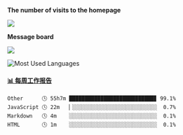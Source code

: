 **The number of visits to the homepage**


[![](https://count.getloli.com/get/@SmaIIstars.github.readme)](https://count.getloli.com/)


**Message board**


[![](https://chat.getloli.com/room/@SmaIIstars.github/svg?width=600&height=100&limit=20&theme=light&fontSize=14)](https://chat.getloli.com/room/@SmaIIstars.github)


![Most Used Languages](https://github-readme-stats.vercel.app/api/top-langs/?username=SmaIIstars&theme=dark&layout=compact)

<!-- waka-box start -->
#### <a href="https://gist.github.com/7bedf98e5eb1c9dafa176cc06c2428a5" target="_blank">📊 每周工作报告</a>
```text
Other      🕓 55h7m ███████████████████████████▊ 99.1%
JavaScript 🕓 22m   ▏░░░░░░░░░░░░░░░░░░░░░░░░░░░  0.7%
Markdown   🕓 4m    ░░░░░░░░░░░░░░░░░░░░░░░░░░░░  0.1%
HTML       🕓 1m    ░░░░░░░░░░░░░░░░░░░░░░░░░░░░  0.1%
```
<!-- Powered by https://github.com/journey-ad/waka-box-go . -->
<!-- waka-box end -->
